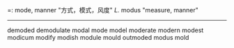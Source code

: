 =: mode, manner "方式，模式，风度"
*L.* modus "measure, manner"

---
demoded
demodulate
modal
mode
model
moderate
modern
modest
modicum
modify
modish
module
mould
outmoded
modus
mold
